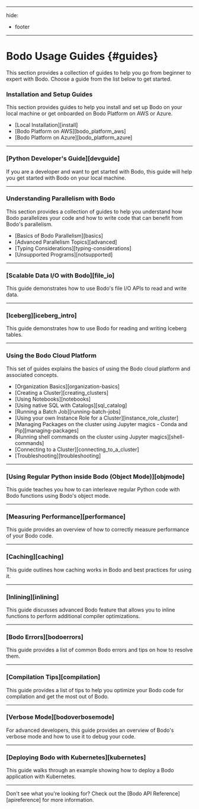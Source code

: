 ______________________________________________________________________

hide:

- footer

______________________________________________________________________

# Bodo Usage Guides {#guides}

This section provides a collection of guides to help you go from beginner to expert with Bodo. Choose a guide from the list below to get started.

### Installation and Setup Guides

This section provides guides to help you install and set up Bodo on your local machine or get onboarded on Bodo Platform on AWS or Azure.

- [Local Installation][install]
- [Bodo Platform on AWS][bodo_platform_aws]
- [Bodo Platform on Azure][bodo_platform_azure]

______________________________________________________________________

### [Python Developer's Guide][devguide]

If you are a developer and want to get started with Bodo, this guide will help you get started with Bodo on your local machine.

______________________________________________________________________

### Understanding Parallelism with Bodo

This section provides a collection of guides to help you understand how Bodo parallelizes your code and how to write code that can benefit from Bodo's parallelism.

- [Basics of Bodo Parallelism][basics]
- [Advanced Parallelism Topics][advanced]
- [Typing Considerations][typing-considerations]
- [Unsupported Programs][notsupported]

______________________________________________________________________

### [Scalable Data I/O with Bodo][file_io]

This guide demonstrates how to use Bodo's file I/O APIs to read and write data.

______________________________________________________________________

### [Iceberg][iceberg_intro]

This guide demonstrates how to use Bodo for reading and writing Iceberg tables.

______________________________________________________________________

### Using the Bodo Cloud Platform

This set of guides explains the basics of using the Bodo cloud platform and associated concepts.

- [Organization Basics][organization-basics]
- [Creating a Cluster][creating_clusters]
- [Using Notebooks][notebooks]
- [Using native SQL with Catalogs][sql_catalog]
- [Running a Batch Job][running-batch-jobs]
- [Using your own Instance Role for a Cluster][instance_role_cluster]
- [Managing Packages on the cluster using Jupyter magics - Conda and Pip][managing-packages]
- [Running shell commands on the cluster using Jupyter magics][shell-commands]
- [Connecting to a Cluster][connecting_to_a_cluster]
- [Troubleshooting][troubleshooting]

______________________________________________________________________

### [Using Regular Python inside Bodo (Object Mode)][objmode]

This guide teaches you how to can interleave regular Python code with Bodo functions using Bodo's object mode.

______________________________________________________________________

### [Measuring Performance][performance]

This guide provides an overview of how to correctly measure performance of your Bodo code.

______________________________________________________________________

### [Caching][caching]

This guide outlines how caching works in Bodo and best practices for using it.

______________________________________________________________________

### [Inlining][inlining]

This guide discusses advanced Bodo feature that allows you to inline functions to perform additional compiler optimizations.

______________________________________________________________________

### [Bodo Errors][bodoerrors]

This guide provides a list of common Bodo errors and tips on how to resolve them.

______________________________________________________________________

### [Compilation Tips][compilation]

This guide provides a list of tips to help you optimize your Bodo code for compilation and get the most out of Bodo.

______________________________________________________________________

### [Verbose Mode][bodoverbosemode]

For advanced developers, this guide provides an overview of Bodo's verbose mode and how to use it to debug your code.

______________________________________________________________________

### [Deploying Bodo with Kubernetes][kubernetes]

This guide walks through an example showing how to deploy a Bodo application with Kubernetes.

______________________________________________________________________

Don't see what you're looking for? Check out the [Bodo API Reference][apireference] for more information.
